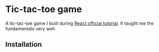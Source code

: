# Tic-tac-toe game
A tic-tac-toe game I built during [React official tutorial](https://reactjs.org/tutorial/tutorial.html). It taught me the fundamentals very well.

## Installation